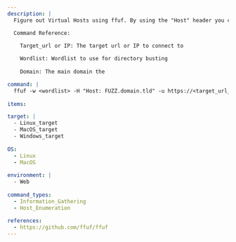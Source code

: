 ```yaml
---
description: |
  Figure out Virtual Hosts using ffuf. By using the "Host" header you can bruteforce subdomains that the server might be listening on.

  Command Reference:

    Target_url or IP: The target url or IP to connect to
    
    Wordlist: Wordlist to use for directory busting
    
    Domain: The main domain the 

command: |
  ffuf -w <wordlist> -H "Host: FUZZ.domain.tld" -u https://<target_url_or_ip>
  
items:

target: |
  - Linux_target
  - MacOS_target
  - Windows_target
  
OS:
  - Linux
  - MacOS
  
environment: |
  - Web
  
command_types:
  - Information_Gathering
  - Host_Enumeration
  
references:
  - https://github.com/ffuf/ffuf
---
```

